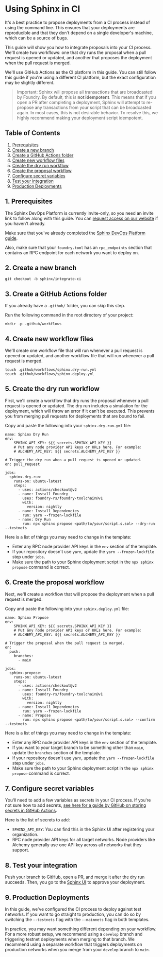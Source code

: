 # Using Sphinx in CI

It's a best practice to propose deployments from a CI process instead of using the command line. This ensures that your deployments are reproducible and that they don't depend on a single developer's machine, which can be a source of bugs.

This guide will show you how to integrate proposals into your CI process. We'll create two workflows: one that dry runs the proposal when a pull request is opened or updated, and another that proposes the deployment when the pull request is merged.

We'll use GitHub Actions as the CI platform in this guide. You can still follow this guide if you're using a different CI platform, but the exact configuration may be slightly different.

> Important: Sphinx will propose all transactions that are broadcasted by Foundry. By default, this is **not idempotent**. This means that if you open a PR after completing a deployment, Sphinx will attempt to re-propose any transactions from your script that can be broadcasted again. In most cases, this is not desirable behavior. To resolve this, we highly recommend making your deployment script idempotent.

## Table of Contents

1. [Prerequisites](#1-prerequisites)
2. [Create a new branch](#2-create-a-new-branch)
3. [Create a GitHub Actions folder](#3-create-a-github-actions-folder)
4. [Create new workflow files](#4-create-new-workflow-files)
5. [Create the dry run workflow](#5-create-the-dry-run-workflow)
6. [Create the proposal workflow](#6-create-the-proposal-workflow)
7. [Configure secret variables](#7-configure-secret-variables)
8. [Test your integration](#8-test-your-integration)
9. [Production Deployments](#9-production-deployments)

## 1. Prerequisites

The Sphinx DevOps Platform is currently invite-only, so you need an invite link to follow along with this guide. You can [request access on our website](https://sphinx.dev) if you haven't already.

Make sure that you've already completed the [Sphinx DevOps Platform guide](https://github.com/sphinx-labs/sphinx/blob/main/docs/ops-getting-started.md).

Also, make sure that your `foundry.toml` has an `rpc_endpoints` section that contains an RPC endpoint for each network you want to deploy on.

## 2. Create a new branch

```
git checkout -b sphinx/integrate-ci
```

## 3. Create a GitHub Actions folder

If you already have a `.github/` folder, you can skip this step.

Run the following command in the root directory of your project:

```
mkdir -p .github/workflows
```

## 4. Create new workflow files

We'll create one workflow file that will run whenever a pull request is opened or updated, and another workflow file that will run whenever a pull request is merged.

```
touch .github/workflows/sphinx.dry-run.yml
touch .github/workflows/sphinx.deploy.yml
```

## 5. Create the dry run workflow

First, we'll create a workflow that dry runs the proposal whenever a pull request is opened or updated. The dry run includes a simulation for the deployment, which will throw an error if it can't be executed. This prevents you from merging pull requests for deployments that are bound to fail.

Copy and paste the following into your `sphinx.dry-run.yml` file:

```
name: Sphinx Dry Run
env:
    SPHINX_API_KEY: ${{ secrets.SPHINX_API_KEY }}
    # Put any node provider API keys or URLs here. For example:
    # ALCHEMY_API_KEY: ${{ secrets.ALCHEMY_API_KEY }}

# Trigger the dry run when a pull request is opened or updated.
on: pull_request

jobs:
  sphinx-dry-run:
    runs-on: ubuntu-latest
    steps:
      - uses: actions/checkout@v2
      - name: Install Foundry
        uses: foundry-rs/foundry-toolchain@v1
        with:
          version: nightly
      - name: Install Dependencies
        run: yarn --frozen-lockfile
      - name: Dry Run
        run: npx sphinx propose <path/to/your/script.s.sol> --dry-run --testnets
```

Here is a list of things you may need to change in the template:
- Enter any RPC node provider API keys in the `env` section of the template.
- If your repository doesn't use `yarn`, update the `yarn --frozen-lockfile` step under `jobs`.
- Make sure the path to your Sphinx deployment script in the `npx sphinx propose` command is correct.

## 6. Create the proposal workflow
Next, we'll create a workflow that will propose the deployment when a pull request is merged.

Copy and paste the following into your `sphinx.deploy.yml` file:

```
name: Sphinx Propose
env:
    SPHINX_API_KEY: ${{ secrets.SPHINX_API_KEY }}
    # Put any node provider API keys or URLs here. For example:
    # ALCHEMY_API_KEY: ${{ secrets.ALCHEMY_API_KEY }}

# Trigger the proposal when the pull request is merged.
on:
  push:
    branches:
      - main

jobs:
  sphinx-propose:
    runs-on: ubuntu-latest
    steps:
      - uses: actions/checkout@v2
      - name: Install Foundry
        uses: foundry-rs/foundry-toolchain@v1
        with:
          version: nightly
      - name: Install Dependencies
        run: yarn --frozen-lockfile
      - name: Propose
        run: npx sphinx propose <path/to/your/script.s.sol> --confirm --testnets
```

Here is a list of things you may need to change in the template:
- Enter any RPC node provider API keys in the `env` section of the template.
- If you want to your target branch to be something other than `main`, update the `branches` section of the template.
- If your repository doesn't use `yarn`, update the `yarn --frozen-lockfile` step under `jobs`.
- Make sure the path to your Sphinx deployment script in the `npx sphinx propose` command is correct.

## 7. Configure secret variables

You'll need to add a few variables as secrets in your CI process. If you're not sure how to add secrets, [see here for a guide by GitHub on storing secrets in GitHub Actions](https://docs.github.com/en/actions/security-guides/using-secrets-in-github-actions).

Here is the list of secrets to add:
- `SPHINX_API_KEY`: You can find this in the Sphinx UI after registering your organization.
- RPC node provider API keys for all target networks. Node providers like Alchemy generally use one API key across all networks that they support.

## 8. Test your integration

Push your branch to GitHub, open a PR, and merge it after the dry run succeeds. Then, you go to the [Sphinx UI](https://www.sphinx.dev) to approve your deployment.

## 9. Production Deployments
In this guide, we've configured the CI process to deploy against test networks. If you want to go straight to production, you can do so by switching the `--testnets` flag with the `--mainnets` flag in both templates.

In practice, you may want something different depending on your workflow. For a more robust setup, we recommend using a `develop` branch and triggering testnet deployments when merging to that branch. We recommend using a separate workflow that triggers deployments on production networks when you merge from your `develop` branch to `main`.
